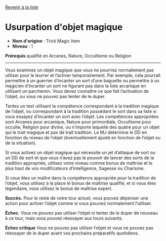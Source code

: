 [Revenir à la liste](list.md)

# Usurpation d'objet magique

 * **Nom d'origine** : Trick Magic Item
 * **Niveau** : 1


<p><strong>Prérequis</strong> qualifié en Arcanes, Nature, Occultisme ou Religion</p>
<hr>
<p>Vous examinez un objet magique que vous ne pourriez normalement pas utiliser pour le leurrer et l’activer temporairement. Par exemple, cela pourrait permettre à un guerrier d’incanter un sort d’une baguette ou permettre à un magicien d’incanter un sort ne figurant pas dans la liste arcanique en utilisant un parchemin. Vous devez connaître ce que fait l’activation de l’objet, ou vous ne pouvez pas tenter de le duper.</p>
<p>Tentez un test utilisant la compétence correspondant à la tradition magique de l’objet, ou correspondant à la tradition possédant le sort dans sa liste si vous essayez d’incanter un sort avec l’objet. Les compétences appropriées sont Arcanes pour arcanique, Nature pour primordiale, Occultisme pour occulte, Religion pour divine, ou n’importe laquelle des quatre pour un objet qui le trait magique et pas de trait tradition. Le MJ détermine le DD en fonction du niveau de l’objet (éventuellement ajusté en fonction de l’objet ou de la situation).</p>
<p>Si vous activez un objet magique qui nécessite un jet d’attaque de sort ou un DD de sort et que vous n’avez pas le pouvoir de lancer des sorts de la tradition appropriée, utilisez votre niveau comme bonus de maîtrise et le plus haut de vos modificateurs d’Intelligence, Sagesse ou Charisme.</p>
<p>Si vous êtes un maître dans la compétence appropriée pour la tradition de l’objet, vous utilisez à la place le bonus de maîtrise qualifié, et si vous êtes légendaire, vous utilisez le bonus de maîtrise expert.</p>
<p><strong>Succès.</strong> Pour le reste de votre tour actuel, vous pouvez dépenser une action pour activer l’objet comme si vous pouviez normalement l’utiliser.</p>
<p><strong>Échec.</strong> Vous ne pouvez pas utiliser l’objet ni tenter de le duper de nouveau à ce tour, mais vous pouvez réessayer aux tours suivants.</p>
<p><strong>Échec critique</strong> Vous ne pouvez pas utiliser l’objet et vous ne pouvez pas réessayer de le duper avant vos prochains préparatifs quotidiens.</p>